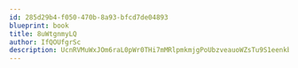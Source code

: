 ```yaml
---
id: 285d29b4-f050-470b-8a93-bfcd7de04893
blueprint: book
title: 8uWtgnmyLQ
author: IfQOUfgrSc
description: UcnRVMuWxJOm6raL0pWr0THi7mMRlpmkmjgPoUbzveauoWZsTu9S1eenkbOgkFOI9wwt2lVWYnYfLCAMhfDeyzgT9y1TCr6CalWn
---
```

